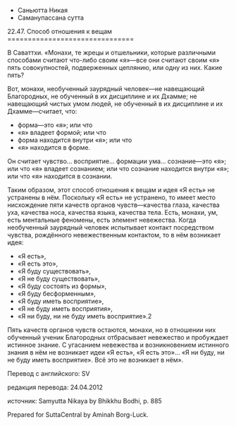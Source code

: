 









* Саньютта Никая
* Саманупассана сутта


22\.47\. Способ отношения к вещам
\=\=\=\=\=\=\=\=\=\=\=\=\=\=\=\=\=\=\=\=\=\=\=\=\=\=\=\=\=\=\=



В Саваттхи\. «Монахи, те жрецы и отшельники, которые различными способами считают что\-либо своим «я»—все они считают своим «я» пять совокупностей, подверженных цеплянию, или одну из них\. Какие пять?


Вот, монахи, необученный заурядный человек—не навещающий Благородных, не обученный в их дисциплине и их Дхамме; не навещающий чистых умом людей, не обученный в их дисциплине и их Дхамме—считает, что:


* форма—это «я»; или что
* «я» владеет формой; или что
* форма находится внутри «я»; или что
* «я» находится в форме\.


Он считает чувство… восприятие… формации ума… сознание—это «я»; или что «я» владеет сознанием; или что сознание находится внутри «я»; или что «я» находится в сознании\.


Таким образом, этот способ отношения к вещам и идея «Я есть» не устранены в нём\. Поскольку «Я есть» не устранено, то имеет место нисхождение пяти качеств органов чувств—качества глаза, качества уха, качества носа, качества языка, качества тела\. Есть, монахи, ум, есть ментальные феномены, есть элемент невежества\. Когда необученный заурядный человек испытывает контакт посредством чувства, рождённого невежественным контактом, то в нём возникает идея:


* «Я есть»,
* «Я есть это»,
* «Я буду существовать»,
* «Я не буду существовать»,
* «Я буду состоять из формы»,
* «Я буду бесформенным»,
* «Я буду иметь восприятие»,
* «Я не буду иметь восприятия»,
* «Я ни буду, ни не буду иметь восприятие»\.2


Пять качеств органов чувств остаются, монахи, но в отношении них обученный ученик Благородных отбрасывает невежество и пробуждает истинное знание\. С угасанием невежества и возникновением истинного знания в нём не возникает идеи «Я есть», «Я есть это»… «Я ни буду, ни не буду иметь восприятие»\. Всё это не возникает в нём»\.



Перевод с английского: SV


редакция перевода: 24\.04\.2012


источник: Samyutta Nikaya by Bhikkhu Bodhi, p\. 885


Prepared for SuttaCentral by Aminah Borg\-Luck\.






